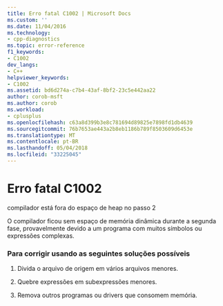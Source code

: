 ```yaml
---
title: Erro fatal C1002 | Microsoft Docs
ms.custom: ''
ms.date: 11/04/2016
ms.technology:
- cpp-diagnostics
ms.topic: error-reference
f1_keywords:
- C1002
dev_langs:
- C++
helpviewer_keywords:
- C1002
ms.assetid: bd6d274a-c7b4-43af-8bf2-23c5e442aa22
author: corob-msft
ms.author: corob
ms.workload:
- cplusplus
ms.openlocfilehash: c63a8d399b3e8c781694d89825e7898fd1db4639
ms.sourcegitcommit: 76b7653ae443a2b8eb1186b789f8503609d6453e
ms.translationtype: MT
ms.contentlocale: pt-BR
ms.lasthandoff: 05/04/2018
ms.locfileid: "33225045"
---
```

# <a name="fatal-error-c1002"></a>Erro fatal C1002
compilador está fora do espaço de heap no passo 2  
  
 O compilador ficou sem espaço de memória dinâmica durante a segunda fase, provavelmente devido a um programa com muitos símbolos ou expressões complexas.  
  
### <a name="to-fix-by-using-the-following-possible-solutions"></a>Para corrigir usando as seguintes soluções possíveis  
  
1.  Divida o arquivo de origem em vários arquivos menores.  
  
2.  Quebre expressões em subexpressões menores.  
  
3.  Remova outros programas ou drivers que consomem memória.